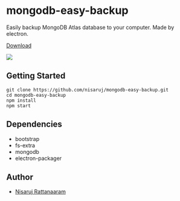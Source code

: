 # mongodb-easy-backup
Easily backup MongoDB Atlas database to your computer. Made by electron.

[Download](https://github.com/nisaruj/mongodb-easy-backup/releases)

![](https://i.imgur.com/hg2VCsU.png)

## Getting Started
```
git clone https://github.com/nisaruj/mongodb-easy-backup.git
cd mongodb-easy-backup
npm install
npm start
```

## Dependencies
- bootstrap
- fs-extra
- mongodb
- electron-packager

## Author
- [Nisaruj Rattanaaram](https://github.com/nisaruj/)